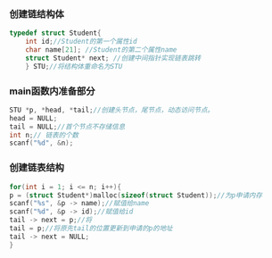 ### 创建链结构体
```c
typedef struct Student{
	int id;//Student的第一个属性id
	char name[21]; //Student的第二个属性name
	struct Student* next; //创建中间指针实现链表跳转
	} STU;//将结构体重命名为STU
```
### main函数内准备部分
```c
STU *p, *head, *tail;//创建头节点，尾节点，动态访问节点。
head = NULL;
tail = NULL;//首个节点不存储信息
int n;// 链表的个数
scanf("%d", &n);
```
### 创建链表结构
```c
for(int i = 1; i <= n; i++){
p = (struct Student*)malloc(sizeof(struct Student));//为p申请内存
scanf("%s", &p -> name);//赋值给name
scanf("%d", &p -> id);//赋值给id
tail -> next = p;//将
tail = p;//将原先tail的位置更新到申请的p的地址
tail -> next = NULL;
}
```

<!--stackedit_data:
eyJoaXN0b3J5IjpbLTI1NDQ1NzY0Ml19
-->